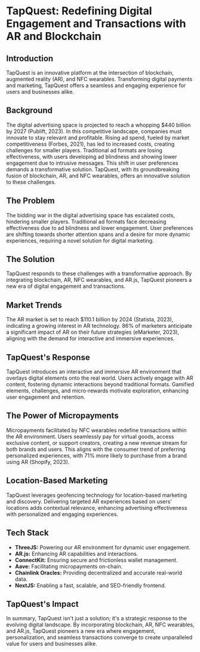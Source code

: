 # TapQuest: Redefining Digital Engagement and Transactions with AR and Blockchain

## Introduction
TapQuest is an innovative platform at the intersection of blockchain, augmented reality (AR), and NFC wearables. Transforming digital payments and marketing, TapQuest offers a seamless and engaging experience for users and businesses alike.

## Background
The digital advertising space is projected to reach a whopping $440 billion by 2027 (Publift, 2023). In this competitive landscape, companies must innovate to stay relevant and profitable. Rising ad spend, fueled by market competitiveness (Forbes, 2021), has led to increased costs, creating challenges for smaller players. Traditional ad formats are losing effectiveness, with users developing ad blindness and showing lower engagement due to intrusive messages. This shift in user preferences demands a transformative solution. TapQuest, with its groundbreaking fusion of blockchain, AR, and NFC wearables, offers an innovative solution to these challenges.

## The Problem
The bidding war in the digital advertising space has escalated costs, hindering smaller players. Traditional ad formats face decreasing effectiveness due to ad blindness and lower engagement. User preferences are shifting towards shorter attention spans and a desire for more dynamic experiences, requiring a novel solution for digital marketing.

## The Solution
TapQuest responds to these challenges with a transformative approach. By integrating blockchain, AR, NFC wearables, and AR.js, TapQuest pioneers a new era of digital engagement and transactions.

## Market Trends
The AR market is set to reach $110.1 billion by 2024 (Statista, 2023), indicating a growing interest in AR technology. 86% of marketers anticipate a significant impact of AR on their future strategies (eMarketer, 2023), aligning with the demand for interactive and immersive experiences.

## TapQuest's Response
TapQuest introduces an interactive and immersive AR environment that overlays digital elements onto the real world. Users actively engage with AR content, fostering dynamic interactions beyond traditional formats. Gamified elements, challenges, and micro-rewards motivate exploration, enhancing user engagement and retention.

## The Power of Micropayments
Micropayments facilitated by NFC wearables redefine transactions within the AR environment. Users seamlessly pay for virtual goods, access exclusive content, or support creators, creating a new revenue stream for both brands and users. This aligns with the consumer trend of preferring personalized experiences, with 71% more likely to purchase from a brand using AR (Shopify, 2023).

## Location-Based Marketing
TapQuest leverages geofencing technology for location-based marketing and discovery. Delivering targeted AR experiences based on users' locations adds contextual relevance, enhancing advertising effectiveness with personalized and engaging experiences.

## Tech Stack
- **ThreeJS:** Powering our AR environment for dynamic user engagement.
- **AR.js:** Enhancing AR capabilities and interactions.
- **ConnectKit:** Ensuring secure and frictionless wallet management.
- **Aave:** Facilitating micropayments on-chain.
- **Chainlink Oracles:** Providing decentralized and accurate real-world data.
- **NextJS:** Enabling a fast, scalable, and SEO-friendly frontend.

## TapQuest's Impact
In summary, TapQuest isn't just a solution; it's a strategic response to the evolving digital landscape. By incorporating blockchain, AR, NFC wearables, and AR.js, TapQuest pioneers a new era where engagement, personalization, and seamless transactions converge to create unparalleled value for users and businesses alike.

